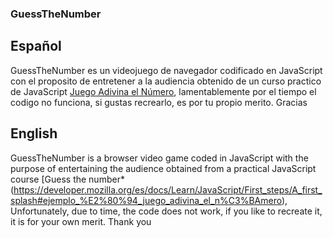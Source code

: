 ### GuessTheNumber

## Español
GuessTheNumber es un videojuego de navegador codificado en JavaScript con el proposito de entretener a la audiencia obtenido de un curso practico de JavaScript [Juego Adivina el Número](https://developer.mozilla.org/es/docs/Learn/JavaScript/First_steps/A_first_splash#ejemplo_%E2%80%94_juego_adivina_el_n%C3%BAmero), lamentablemente por el tiempo el codigo no funciona, si gustas recrearlo, es por tu propio merito. Gracias

## English
GuessTheNumber is a browser video game coded in JavaScript with the purpose of entertaining the audience obtained from a practical JavaScript course [Guess the number*(https://developer.mozilla.org/es/docs/Learn/JavaScript/First_steps/A_first_splash#ejemplo_%E2%80%94_juego_adivina_el_n%C3%BAmero), Unfortunately, due to time, the code does not work, if you like to recreate it, it is for your own merit. Thank you
